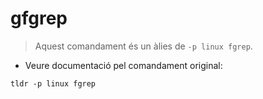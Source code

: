 # gfgrep

> Aquest comandament és un àlies de `-p linux fgrep`.

- Veure documentació pel comandament original:

`tldr -p linux fgrep`
